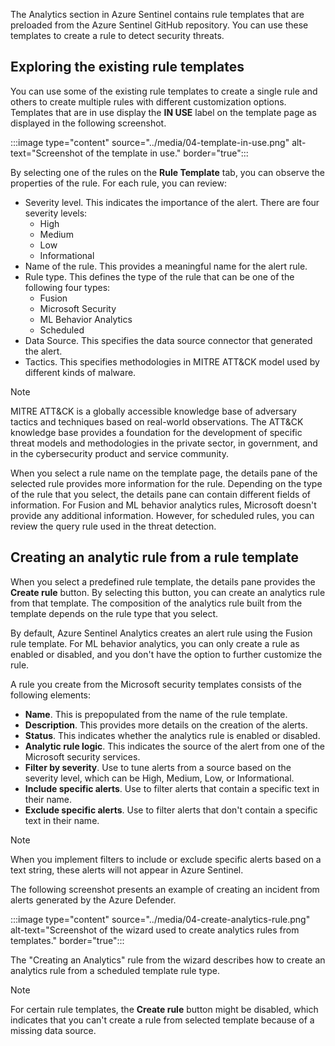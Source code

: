 The Analytics section in Azure Sentinel contains rule templates that are preloaded from the Azure Sentinel GitHub repository. You can use these templates to create a rule to detect security threats.

## Exploring the existing rule templates

You can use some of the existing rule templates to create a single rule and others to create multiple rules with different customization options. Templates that are in use display the **IN USE** label on the template page as displayed in the following screenshot. 

:::image type="content" source="../media/04-template-in-use.png" alt-text="Screenshot of the template in use." border="true":::

By selecting one of the rules on the **Rule Template** tab, you can observe the properties of the rule. For each rule, you can review:

- Severity level. This indicates the importance of the alert. There are four severity levels:
  - High
  - Medium
  - Low
  - Informational
- Name of the rule. This provides a meaningful name for the alert rule.
- Rule type. This defines the type of the rule that can be one of the following four types:
  - Fusion
  - Microsoft Security
  - ML Behavior Analytics
  - Scheduled
- Data Source. This specifies the data source connector that generated the alert.
- Tactics. This specifies methodologies in MITRE ATT&amp;CK model used by different kinds of malware.

> [!NOTE]
> MITRE ATT&amp;CK is a globally accessible knowledge base of adversary tactics and techniques based on real-world observations. The ATT&amp;CK knowledge base provides a foundation for the development of specific threat models and methodologies in the private sector, in government, and in the cybersecurity product and service community.

When you select a rule name on the template page, the details pane of the selected rule provides more information for the rule. Depending on the type of the rule that you select, the details pane can contain different fields of information. For Fusion and ML behavior analytics rules, Microsoft doesn't provide any additional information. However, for scheduled rules, you can review the query rule used in the threat detection.

## Creating an analytic rule from a rule template

When you select a predefined rule template, the details pane provides the **Create rule** button. By selecting this button, you can create an analytics rule from that template. The composition of the analytics rule built from the template depends on the rule type that you select.

By default, Azure Sentinel Analytics creates an alert rule using the Fusion rule template. For ML behavior analytics, you can only create a rule as enabled or disabled, and you don't have the option to further customize the rule.

A rule you create from the Microsoft security templates consists of the following elements:

- **Name**. This is prepopulated from the name of the rule template.
- **Description**. This provides more details on the creation of the alerts.
- **Status**. This indicates whether the analytics rule is enabled or disabled.
- **Analytic rule logic**. This indicates the source of the alert from one of the Microsoft security services.
- **Filter by severity**. Use to tune alerts from a source based on the severity level, which can be High, Medium, Low, or Informational.
- **Include specific alerts**. Use to filter alerts that contain a specific text in their name.
- **Exclude specific alerts**. Use to filter alerts that don't contain a specific text in their name.

> [!NOTE]
> When you implement filters to include or exclude specific alerts based on a text string, these alerts will not appear in Azure Sentinel. 

The following screenshot presents an example of creating an incident from alerts generated by the Azure Defender.

:::image type="content" source="../media/04-create-analytics-rule.png" alt-text="Screenshot of the wizard used to create analytics rules from templates." border="true":::

The "Creating an Analytics" rule from the wizard describes how to create an analytics rule from a scheduled template rule type.

> [!NOTE]
> For certain rule templates, the **Create rule** button might be disabled, which indicates that you can't create a rule from selected template because of a missing data source.
